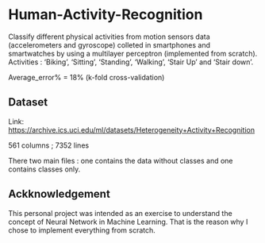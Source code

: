 # Human-Activity-Recognition
Classify different physical activities from motion sensors data (accelerometers and gyroscope) colleted in smartphones and smartwatches by using a multilayer perceptron (implemented from scratch). 
Activities : ‘Biking’, ‘Sitting’, ‘Standing’, ‘Walking’, ‘Stair Up’ and ‘Stair down’.

Average_error% = 18% (k-fold cross-validation)

## Dataset
Link: https://archive.ics.uci.edu/ml/datasets/Heterogeneity+Activity+Recognition

561 columns ; 
7352 lines

There two main files : one contains the data without classes and one contains classes only.


## Ackknowledgement
This personal project was intended as an exercise to understand the concept of Neural Network in Machine Learning. That is the reason why I chose to implement everything from scratch.
